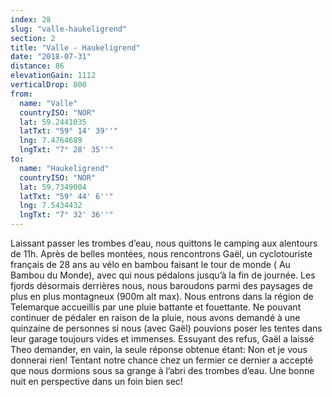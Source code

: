 ```yaml
---
index: 28
slug: "valle-haukeligrend"
section: 2
title: "Valle - Haukeligrend"
date: "2018-07-31"
distance: 86
elevationGain: 1112
verticalDrop: 800
from:
  name: "Valle"
  countryISO: "NOR"
  lat: 59.2441035
  latTxt: "59° 14' 39''"
  lng: 7.4764689
  lngTxt: "7° 28' 35''"
to:
  name: "Haukeligrend"
  countryISO: "NOR"
  lat: 59.7349004
  latTxt: "59° 44' 6''"
  lng: 7.5434432
  lngTxt: "7° 32' 36''"
---
```


Laissant passer les trombes d’eau, nous quittons le camping aux alentours de 11h. Après de belles montées, nous rencontrons Gaël, un cyclotouriste français de 28 ans au vélo en bambou faisant le tour de monde ( Au Bambou du Monde), avec qui nous pédalons jusqu’à la fin de journée. Les fjords désormais derrières nous, nous baroudons parmi des paysages de plus en plus montagneux (900m alt max). Nous entrons dans la région de Telemarque accueillis par une pluie battante et fouettante. Ne pouvant continuer de pédaler en raison de la pluie, nous avons demandé à une quinzaine de personnes si nous (avec Gaël) pouvions poser les tentes dans leur garage toujours vides et immenses. Essuyant des refus, Gaël a laissé Theo demander, en vain, la seule réponse obtenue étant: Non et je vous donnerai rien! Tentant notre chance chez un fermier ce dernier a accepté que nous dormions sous sa grange à l’abri des trombes d’eau. Une bonne nuit en perspective dans un foin bien sec!
